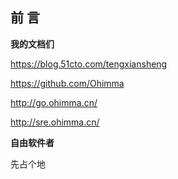 ## 前 言


**我的文档们**

https://blog.51cto.com/tengxiansheng

https://github.com/Ohimma 

http://go.ohimma.cn/

http://sre.ohimma.cn/


**自由软件者**

先占个地
